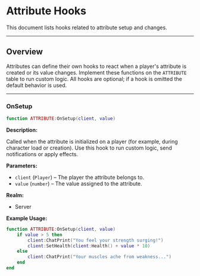 # Attribute Hooks

This document lists hooks related to attribute setup and changes.

---

## Overview

Attributes can define their own hooks to react when a player's attribute is created or its value changes. Implement these functions on the `ATTRIBUTE` table to run custom logic. All hooks are optional; if a hook is omitted the default behavior is used.

---

### OnSetup

```lua
function ATTRIBUTE:OnSetup(client, value)
```

**Description:**

Called when the attribute is initialized on a player (for example, during character load or creation). Use this hook to run custom logic, send notifications or apply effects.

**Parameters:**

* `client` (`Player`) – The player the attribute belongs to.
* `value` (`number`) – The value assigned to the attribute.

**Realm:**

* Server

**Example Usage:**

```lua
function ATTRIBUTE:OnSetup(client, value)
    if value > 5 then
        client:ChatPrint("You feel your strength surging!")
        client:SetHealth(client:Health() + value * 10)
    else
        client:ChatPrint("Your muscles ache from weakness...")
    end
end
```


